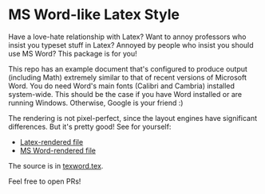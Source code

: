 # MS Word-like Latex Style

Have a love-hate relationship with Latex? Want to annoy professors who insist you
typeset stuff in Latex? Annoyed by people who insist you should use MS Word? This
package is for you!

This repo has an example document that's configured to produce output (including Math)
extremely similar to that of recent versions of Microsoft Word. You do need Word's
main fonts (Calibri and Cambria) installed system-wide. This should be the case if you
have Word installed or are running Windows. Otherwise, Google is your friend :)

The rendering is not pixel-perfect, since the layout engines have significant
differences. But it's pretty good! See for yourself:

- [Latex-rendered file](texword.pdf)
- [MS Word-rendered file](reference.pdf)

The source is in [texword.tex](texword.tex).

Feel free to open PRs!


